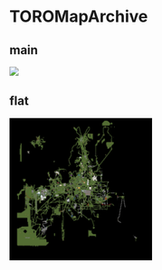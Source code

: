 # TOROMapArchive

## main

<img src="./main-flat.png" width="50%">

## flat

<img src="./flat-flat.png" width="50%">
